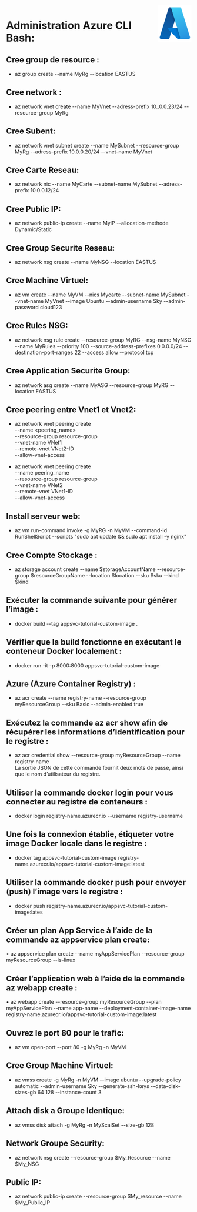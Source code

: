 <img align="right" height="100" width="90" alt="" src="https://raw.githubusercontent.com/Its-Sn1p3r/Azure_CLI/master/azure.png" />

# Administration Azure CLI Bash:

## Cree group de resource :
+ az group create --name MyRg --location EASTUS

## Cree network :
+ az network vnet create --name MyVnet --adress-prefix 10..0.0.23/24 --resource-group  MyRg

## Cree Subent:
+ az network vnet subnet create --name MySubnet --resource-group MyRg --adress-prefix 10.0.0.20/24 --vnet-name MyVnet

## Cree Carte Reseau:
+ az network nic --name MyCarte --subnet-name MySubnet --adress-prefix 10.0.0.12/24

## Cree Public IP:
+ az network public-ip create --name MyIP --allocation-methode Dynamic/Static

## Cree Group Securite Reseau:
+ az network nsg create --name MyNSG --location EASTUS

## Cree Machine Virtuel:
+ az vm create --name MyVM --nics Mycarte --subnet-name MySubnet --vnet-name MyVnet --image Ubuntu --admin-username Sky --admin-password cloud123

## Cree Rules NSG:
+ az network nsg rule create --resource-group MyRG --nsg-name MyNSG --name MyRules --priority 100 --source-address-prefixes 0.0.0.0/24 --destination-port-ranges 22 --access allow --protocol tcp

## Cree Application Securite Group:
+ az network asg create --name MyASG --resource-group MyRG --location EASTUS

## Cree peering entre Vnet1 et Vnet2:
+ az network vnet peering create \
--name <peering_name> \
--resource-group resource-group \
--vnet-name VNet1 \
--remote-vnet VNet2-ID \
--allow-vnet-access

+ az network vnet peering create \
--name peering_name \
--resource-group resource-group \
--vnet-name VNet2 \
--remote-vnet VNet1-ID \
--allow-vnet-access 

## Install serveur web:
+ az vm run-command invoke -g MyRG -n MyVM --command-id RunShellScript --scripts "sudo apt update && sudo apt install -y nginx"

## Cree Compte Stockage :
+ az storage account create --name $storageAccountName --resource-group $resourceGroupName --location $location --sku $sku --kind $kind

## Exécuter la commande suivante pour générer l’image :  
+ docker build --tag appsvc-tutorial-custom-image .  

## Vérifier que la build fonctionne en exécutant le conteneur Docker localement :  
+ docker run -it -p 8000:8000 appsvc-tutorial-custom-image

## Azure (Azure Container Registry) :  
+ az acr create --name registry-name --resource-group myResourceGroup --sku Basic --admin-enabled true  

## Exécutez la commande az acr show afin de récupérer les informations d’identification pour le registre : 
+ az acr credential show --resource-group myResourceGroup --name registry-name  
La sortie JSON de cette commande fournit deux mots de passe, ainsi que le nom d’utilisateur du registre. 

## Utiliser la commande docker login pour vous connecter au registre de conteneurs :  
+ docker login registry-name.azurecr.io --username registry-username

## Une fois la connexion établie, étiqueter votre image Docker locale dans le registre :  
+ docker tag appsvc-tutorial-custom-image registry-name.azurecr.io/appsvc-tutorial-custom-image:latest  

##  Utiliser la commande docker push pour envoyer (push) l’image vers le registre :  
+ docker push registry-name.azurecr.io/appsvc-tutorial-custom-image:lates

## Créer un plan App Service à l’aide de la commande az appservice plan create:  
• az appservice plan create --name myAppServicePlan --resource-group myResourceGroup --is-linux

## Créer l’application web à l’aide de la commande az webapp create :  
• az webapp create --resource-group myResourceGroup --plan myAppServicePlan --name app-name --deployment-container-image-name registry-name.azurecr.io/appsvc-tutorial-custom-image:latest

## Ouvrez le port 80 pour le trafic:
+ az vm open-port --port 80 -g MyRg -n MyVM

## Cree Group Machine Virtuel:
+ az vmss create -g MyRg -n MyVM --image ubuntu --upgrade-policy automatic --admin-username Sky --generate-ssh-keys --data-disk-sizes-gb 64 128 --instance-count 3

## Attach disk a Groupe Identique:
+ az vmss disk attach -g MyRg -n MyScalSet --size-gb 128

## Network Groupe Security:
+ az network nsg create --resource-group $My_Resource --name $My_NSG

## Public IP:
+ az network public-ip create --resource-group $My_resource --name $My_Public_IP
